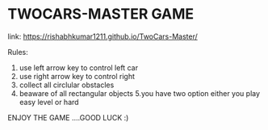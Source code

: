 # TWOCARS-MASTER GAME
link: https://rishabhkumar1211.github.io/TwoCars-Master/

Rules:
  1. use left arrow key to control left car
  2. use right arrow key to control right
  3. collect all circlular obstacles 
  4. beaware of all rectangular objects
  5.you have two option either you play easy level or hard
 
ENJOY THE GAME ....GOOD LUCK :)
  
